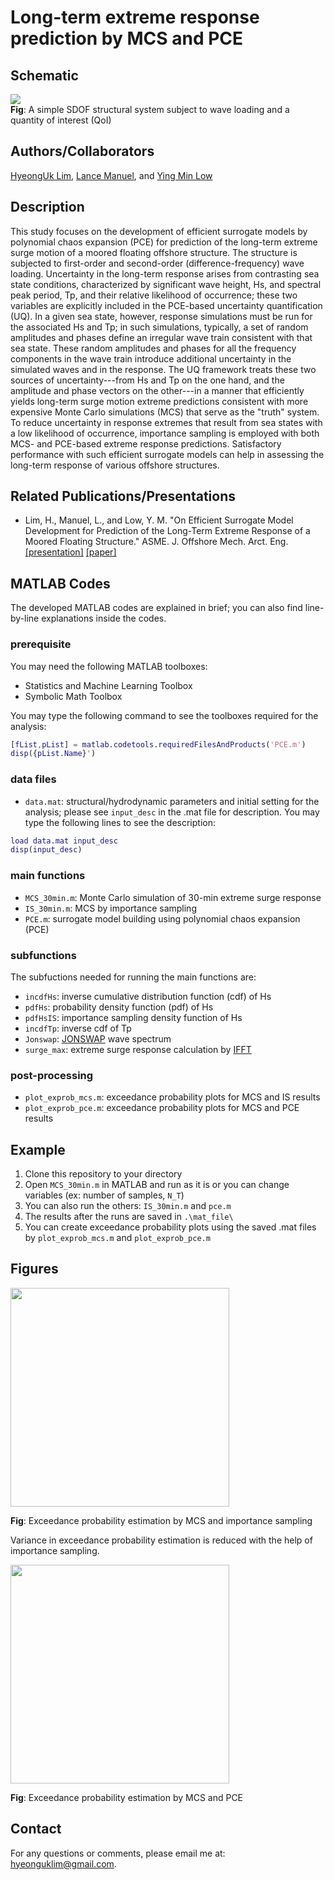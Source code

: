 # Long-term extreme response prediction by MCS and PCE
## Schematic
![](https://github.com/hyeonguklim/longterm_extreme/blob/master/scheme/scheme.png)  
**Fig**: A simple SDOF structural system subject to wave loading and a quantity of interest (QoI)

## Authors/Collaborators
[HyeongUk Lim](https://hyeonguk.wordpress.com), [Lance Manuel](https://lancemanuel.netlify.com), and [Ying Min Low](https://www.eng.nus.edu.sg/cee/staff/low-ying-min/)

## Description
This study focuses on the development of efficient surrogate models by polynomial chaos expansion (PCE) for prediction of the long-term extreme surge motion of a moored floating offshore structure. The structure is subjected to first-order and second-order (difference-frequency) wave loading. Uncertainty in the long-term response arises from contrasting sea state conditions, characterized by significant wave height, Hs, and spectral peak period, Tp, and their relative likelihood of occurrence; these two variables are explicitly included in the PCE-based uncertainty quantification (UQ). In a given sea state, however, response simulations must be run for the associated Hs and Tp; in such simulations, typically, a set of random amplitudes and phases define an irregular wave train consistent with that sea state.  These random amplitudes and phases for all the frequency components in the wave train introduce additional uncertainty in the simulated waves and in the response.  The UQ framework treats these two sources of uncertainty---from Hs and Tp on the one hand, and the amplitude and phase vectors on the other---in a manner that efficiently yields long-term surge motion extreme predictions consistent with more expensive Monte Carlo simulations (MCS) that serve as the "truth" system. To reduce uncertainty in response extremes that result from sea states with a low likelihood of occurrence, importance sampling is employed with both MCS- and PCE-based extreme response predictions. Satisfactory performance with such efficient surrogate models can help in assessing the long-term response of various offshore structures.  

## Related Publications/Presentations
- Lim, H., Manuel, L., and Low, Y. M. "On Efficient Surrogate Model Development for Prediction of the Long-Term Extreme Response of a Moored Floating Structure." ASME. J. Offshore Mech. Arct. Eng. [[presentation]](https://github.com/hyeonguklim/longterm_extreme/blob/master/presentation/OMAE_2018-78763.pdf) [[paper]](https://doi.org/10.1115/1.4047545)

## MATLAB Codes
The developed MATLAB codes are explained in brief; you can also find line-by-line explanations inside the codes.

### prerequisite
You may need the following MATLAB toolboxes:
- Statistics and Machine Learning Toolbox
- Symbolic Math Toolbox

You may type the following command to see the toolboxes required for the analysis:
```Matlab
[fList,pList] = matlab.codetools.requiredFilesAndProducts('PCE.m')
disp({pList.Name}')
```

### data files

- `data.mat`: structural/hydrodynamic parameters and initial setting for the analysis; please see `input_desc` in the .mat file for description. You may type the following lines to see the description:

```Matlab
load data.mat input_desc
disp(input_desc)
```

### main functions

- `MCS_30min.m`: Monte Carlo simulation of 30-min extreme surge response
- `IS_30min.m`: MCS by importance sampling
- `PCE.m`: surrogate model building using polynomial chaos expansion (PCE)

### subfunctions
The subfuctions needed for running the main functions are:

- `incdfHs`: inverse cumulative distribution function (cdf) of Hs
- `pdfHs`: probability density function (pdf) of Hs
- `pdfHsIS`: importance sampling density function of Hs
- `incdfTp`: inverse cdf of Tp
- `Jonswap`: [JONSWAP](https://wikiwaves.org/Ocean-Wave_Spectra) wave spectrum
- `surge_max`: extreme surge response calculation by [IFFT](https://www.mathworks.com/help/matlab/ref/ifft.html)

### post-processing
- `plot_exprob_mcs.m`: exceedance probability plots for MCS and IS results
- `plot_exprob_pce.m`: exceedance probability plots for MCS and PCE results

## Example
1. Clone this repository to your directory
2. Open `MCS_30min.m` in MATLAB and run as it is or you can change variables (ex: number of samples, `N_T`)
3. You can also run the others: `IS_30min.m` and `pce.m`
4. The results after the runs are saved in `.\mat_file\`
5. You can create exceedance probability plots using the saved .mat files by `plot_exprob_mcs.m` and `plot_exprob_pce.m`

## Figures
<img src="https://github.com/hyeonguklim/longterm_extreme/blob/master/figures/exprob_mcs.png" width="350" height="">

**Fig**: Exceedance probability estimation by MCS and importance sampling

Variance in exceedance probability estimation is reduced with the help of importance sampling.

<img src="https://github.com/hyeonguklim/longterm_extreme/blob/master/figures/exprob_pce.png" width="350" height="">

**Fig**: Exceedance probability estimation by MCS and PCE

## Contact
For any questions or comments, please email me at: hyeonguklim@gmail.com.

